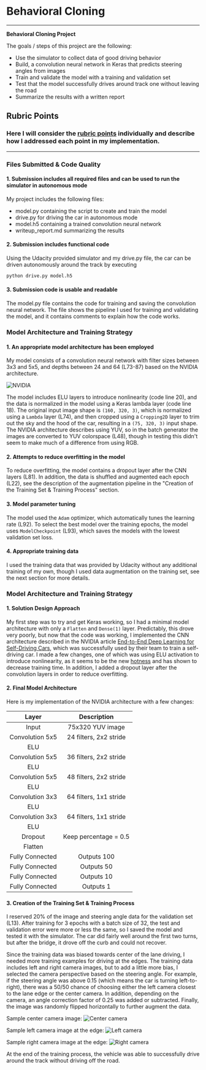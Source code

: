 # **Behavioral Cloning** 

---

**Behavioral Cloning Project**

The goals / steps of this project are the following:
* Use the simulator to collect data of good driving behavior
* Build, a convolution neural network in Keras that predicts steering angles from images
* Train and validate the model with a training and validation set
* Test that the model successfully drives around track one without leaving the road
* Summarize the results with a written report


[//]: # (Image References)

[nvidia]: ./examples/nvidia.png "NVIDIA"
[center]: ./examples/center.jpg "Center"
[left]: ./examples/left.jpg "Left"
[right]: ./examples/right.jpg "Right"


## Rubric Points
### Here I will consider the [rubric points](https://review.udacity.com/#!/rubrics/432/view) individually and describe how I addressed each point in my implementation.  

---
### Files Submitted & Code Quality

#### 1. Submission includes all required files and can be used to run the simulator in autonomous mode

My project includes the following files:
* model.py containing the script to create and train the model
* drive.py for driving the car in autonomous mode
* model.h5 containing a trained convolution neural network 
* writeup_report.md summarizing the results

#### 2. Submission includes functional code
Using the Udacity provided simulator and my drive.py file, the car can be driven autonomously around the track by executing 
```sh
python drive.py model.h5
```

#### 3. Submission code is usable and readable

The model.py file contains the code for training and saving the convolution neural network. The file shows the pipeline I used for training and validating the model, and it contains comments to explain how the code works.

### Model Architecture and Training Strategy

#### 1. An appropriate model architecture has been employed

My model consists of a convolution neural network with filter sizes between 3x3 and 5x5, and depths between 24 and 64 (L73-87) based on the NVIDIA architecture.

![NVIDIA][nvidia]

The model includes ELU layers to introduce nonlinearity (code line 20), and the data is normalized in the model using a Keras lambda layer (code line 18).
The original input image shape is `(160, 320, 3)`, which is normalized using a `Lambda` layer (L74), and then cropped using a `Cropping2D` layer to trim out the sky and the hood of the car, resulting in a `(75, 320, 3)` input shape. The NVIDIA architecture describes using YUV, so in the batch generator the images are converted to YUV colorspace (L48), though in testing this didn't seem to make much of a difference from using RGB.

#### 2. Attempts to reduce overfitting in the model

To reduce overfitting, the model contains a dropout layer after the CNN layers (L81). In addition, the data is shuffled and augmented each epoch (L22), see the description of the augmentation pipeline in the "Creation of the Training Set & Training Process" section.

#### 3. Model parameter tuning

The model used the `Adam` optimizer, which automatically tunes the learning rate (L92). To select the best model over the training epochs, the model uses `ModelCheckpoint` (L93), which saves the models with the lowest validation set loss.

#### 4. Appropriate training data

I used the training data that was provided by Udacity without any additional training of my own, though I used data augmentation on the training set, see the next section for more details. 

### Model Architecture and Training Strategy

#### 1. Solution Design Approach

My first step was to try and get Keras working, so I had a minimal model architecture with only a `Flatten` and `Dense(1)` layer. Predictably, this drove very poorly, but now that the code was working, I implemented the CNN architecture described in the NVIDIA article [End-to-End Deep Learning for Self-Driving Cars](https://devblogs.nvidia.com/deep-learning-self-driving-cars/), which was successfully used by their team to train a self-driving car. I made a few changes, one of which was using ELU activation to introduce nonlinearity, as it seems to be the new [hotness](https://sefiks.com/2018/01/02/elu-as-a-neural-networks-activation-function/) and has shown to decrease training time. In addition, I added a dropout layer after the convolution layers in order to reduce overfitting.

#### 2. Final Model Architecture

Here is my implementation of the NVIDIA architecture with a few changes:

| Layer                 |     Description	        					            | 
|:---------------------:|:---------------------------------------------:| 
| Input         		    | 75x320 YUV image   			  		                | 
| Convolution 5x5     	| 24 filters, 2x2 stride                        |
| ELU					          |												                        |
| Convolution 5x5     	| 36 filters, 2x2 stride                     	  |
| ELU					          |												                        |
| Convolution 5x5     	| 48 filters, 2x2 stride                     	  |
| ELU					          |												                        |
| Convolution 3x3     	| 64 filters, 1x1 stride                     	  |
| ELU					          |												                        |
| Convolution 3x3     	| 64 filters, 1x1 stride                     	  |
| ELU					          |												                        |
| Dropout				        | Keep percentage = 0.5						            	|
| Flatten			          |           				 					                  |
| Fully Connected		    | Outputs 100                 									|
| Fully Connected		    | Outputs 50                   									|
| Fully Connected		    | Outputs 10                   									|
| Fully Connected		    | Outputs 1                   									|

#### 3. Creation of the Training Set & Training Process

I reserved 20% of the image and steering angle data for the validation set (L13). After training for 3 epochs with a batch size of 32, the test and validation error were more or less the same, so I saved the model and tested it with the simulator. The car did fairly well around the first two turns, but after the bridge, it drove off the curb and could not recover.

Since the training data was biased towards center of the lane driving, I needed more training examples for driving at the edges. The training data includes left and right camera images, but to add a little more bias, I selected the camera perspective based on the steering angle. For example, if the steering angle was above 0.15 (which means the car is turning left-to-right), there was a 50/50 chance of choosing either the left camera closest to the lane edge or the center camera. In addition, depending on the camera, an angle correction factor of 0.25 was added or subtracted. Finally, the image was randomly flipped horizontally to further augment the data.

Sample center camera image:
![Center camera][center]

Sample left camera image at the edge:
![Left camera][left]

Sample right camera image at the edge:
![Right camera][right]

At the end of the training process, the vehicle was able to successfully drive around the track without driving off the road.

